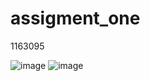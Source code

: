 # assigment_one
1163095

![image](https://user-images.githubusercontent.com/51300188/116427696-1a9b1b00-a7f9-11eb-9ea2-da37e354c603.png)
![image](https://user-images.githubusercontent.com/51300188/116427719-1ec73880-a7f9-11eb-839a-af5d77fc04e2.png)

